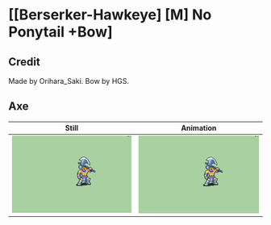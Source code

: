 # [\[Berserker-Hawkeye\] \[M\] No Ponytail +Bow]

## Credit

Made by Orihara_Saki.
Bow by HGS.
	
## Axe

| Still | Animation |
| :---: | :-------: |
| ![Axe still](./Axe_000.png) | ![Axe animation](./Axe.gif) |
